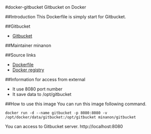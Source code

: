 #docker-gitbucket
Gitbucket on Docker

##Introduction
This Dockerfile is simply start for Gitbucket.

##Gitbucket
- [Gitbucket](https://github.com/takezoe/gitbucket)

##Maintainer
minanon

##Source links
- [Dockerfile](https://github.com/minanon/docker-gitbucket)
- [Docker registry](https://registry.hub.docker.com/u/minanon/gitbucket/)

##Information for access from external
- It use 8080 port number
- It save data to /opt/gitbucket

##How to use this image
You can run this image following command.

    docker run -d --name gitbucket -p 8080:8080 -v /opt/docker/data/gitbucket:/opt/gitbucket minanon/gitbucket

You can access to Gitbucket server.
http://localhost:8080
